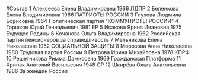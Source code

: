 #Состав
1 Алексеева Елена Владимировна 1966 ЛДПР
2 Беленкова Елена Владимировна 1966 ПАТРИОТЫ РОССИИ
3 Глухова Людмила Борисовна 1964 Политическая партия \"КОММУНИСТЕ! РОССИИ\"
4 Горшков Юрий Геннадьевич 1981 ЕР
5 Исакова Ярина Ивановна 1975 Будущее Родины
6 Кочанова Ольга Владимировна 1962 Российская партия пенсионеров за справедливость
7 Мельникова Елена Николаевна 1952 СОЦИАЛЬНОЙ ЗАЩИТЫ
8 Морозова Анна Николаевна 1980 Трудовая партия России
9 Петрова Ирина Михайловна 1978 КПРФ
10 Решетникова Римма Дамисовна 1969 Гражданская Платформа
11 Хрипак Анатолий Васильевич 1948 СР
12 Шкирёва Ольга Анатольевна 1986 За женщин России
